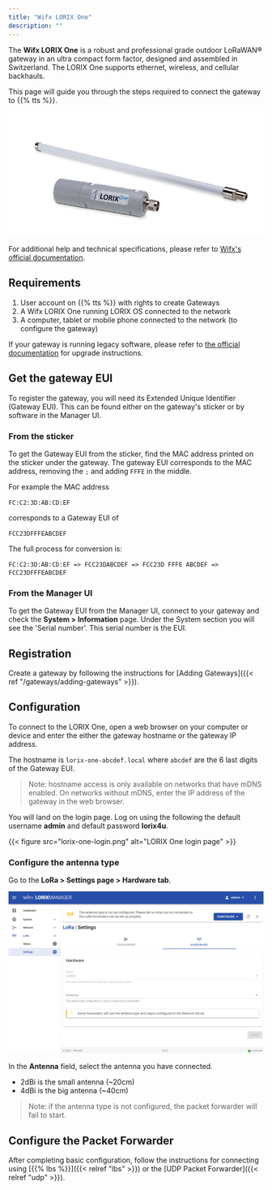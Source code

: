 ```yaml
---
title: "Wifx LORIX One"
description: ""
---
```


The **Wifx LORIX One** is a robust and professional grade outdoor LoRaWAN® gateway in an ultra compact form factor, designed and assembled in Switzerland. The LORIX One supports ethernet, wireless, and cellular backhauls.

This page will guide you through the steps required to connect the gateway to {{% tts %}}.

<!--more-->

![LORIX One](lorix-one.png)

For additional help and technical specifications, please refer to [Wifx's official documentation](https://iot.wifx.net/docs).

## Requirements

  1. User account on {{% tts %}} with rights to create Gateways
  2. A Wifx LORIX One running LORIX OS connected to the network
  3. A computer, tablet or mobile phone connected to the network (to configure the gateway)

If your gateway is running legacy software, please refer to [the official documentation](https://iot.wifx.net/docs) for upgrade instructions.

## Get the gateway EUI

To register the gateway, you will need its Extended Unique Identifier (Gateway EUI). This can be found either on the gateway's sticker or by software in the Manager UI.

### From the sticker

To get the Gateway EUI from the sticker, find the MAC address printed on the sticker under the gateway. The gateway EUI corresponds to the MAC address, removing the `;` and adding `FFFE` in the middle.

For example the MAC address

```
FC:C2:3D:AB:CD:EF
```

corresponds to a Gateway EUI of

```
FCC23DFFFEABCDEF
```

The full process for conversion is:
```
FC:C2:3D:AB:CD:EF => FCC23DABCDEF => FCC23D FFFE ABCDEF => FCC23DFFFEABCDEF
```

### From the Manager UI

To get the Gateway EUI from the Manager UI, connect to your gateway and check the **System > Information** page. Under the System section you will see the 'Serial number'. This serial number is the EUI.

## Registration

Create a gateway by following the instructions for [Adding Gateways]({{< ref "/gateways/adding-gateways" >}}).

## Configuration

To connect to the LORIX One, open a web browser on your computer or device and enter the either the gateway hostname or the gateway IP address.

The hostname is `lorix-one-abcdef.local` where `abcdef` are the 6 last digits of the Gateway EUI.

> Note: hostname access is only available on networks that have mDNS enabled. On networks without mDNS, enter the IP address of the gateway in the web browser.

You will land on the login page. Log on using the following the default username **admin** and default password **lorix4u**.

{{< figure src="lorix-one-login.png" alt="LORIX One login page" >}}

### Configure the antenna type

Go to the **LoRa > Settings page > Hardware tab**.

![LORIX One LoRa hardware page](lorix-one-lora-settings-antenna.png "LORIX One LoRa hardware page")

In the **Antenna** field, select the antenna you have connected.

- 2dBi is the small antenna (~20cm)
- 4dBi is the big antenna (~40cm)

> Note: if the antenna type is not configured, the packet forwarder will fail to start.

## Configure the Packet Forwarder

After completing basic configuration, follow the instructions for connecting using [{{% lbs %}}]({{< relref "lbs" >}}) or the [UDP Packet Forwarder]({{< relref "udp" >}}).
